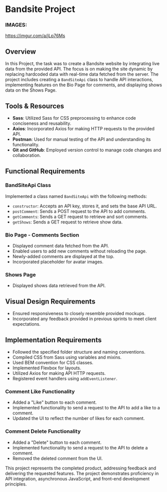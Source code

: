# Bandsite Project

### IMAGES:
https://imgur.com/a/jLp76Ms

## Overview

In this Project, the task was to create a Bandsite website by integrating live data from the provided API. The focus is on making the site dynamic by replacing hardcoded data with real-time data fetched from the server. The project includes creating a `BandSiteApi` class to handle API interactions, implementing features on the Bio Page for comments, and displaying shows data on the Shows Page.

## Tools & Resources

- **Sass**: Utilized Sass for CSS preprocessing to enhance code conciseness and reusability.
- **Axios**: Incorporated Axios for making HTTP requests to the provided API.
- **Postman**: Used for manual testing of the API and understanding its functionality.
- **Git and GitHub**: Employed version control to manage code changes and collaboration.

## Functional Requirements

### BandSiteApi Class

Implemented a class named `BandSiteApi` with the following methods:
- `constructor`: Accepts an API key, stores it, and sets the base API URL.
- `postComment`: Sends a POST request to the API to add comments.
- `getComments`: Sends a GET request to retrieve and sort comments.
- `getShows`: Sends a GET request to retrieve show data.

### Bio Page - Comments Section

- Displayed comment data fetched from the API.
- Enabled users to add new comments without reloading the page.
- Newly-added comments are displayed at the top.
- Incorporated placeholder for avatar images.

### Shows Page

- Displayed shows data retrieved from the API.

## Visual Design Requirements

- Ensured responsiveness to closely resemble provided mockups.
- Incorporated any feedback provided in previous sprints to meet client expectations.

## Implementation Requirements

- Followed the specified folder structure and naming conventions.
- Compiled CSS from Sass using variables and mixins.
- Used BEM convention for CSS classes.
- Implemented Flexbox for layouts.
- Utilized Axios for making API HTTP requests.
- Registered event handlers using `addEventListener`.

### Comment Like Functionality

- Added a "Like" button to each comment.
- Implemented functionality to send a request to the API to add a like to a comment.
- Updated the UI to reflect the number of likes for each comment.

### Comment Delete Functionality

- Added a "Delete" button to each comment.
- Implemented functionality to send a request to the API to delete a comment.
- Removed the deleted comment from the UI.


This project represents the completed product, addressing feedback and delivering the requested features. The project demonstrates proficiency in API integration, asynchronous JavaScript, and front-end development principles.
